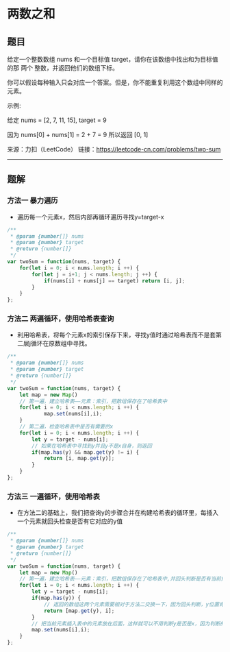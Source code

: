 # 两数之和

## 题目

给定一个整数数组 nums 和一个目标值 target，请你在该数组中找出和为目标值的那 两个 整数，并返回他们的数组下标。

你可以假设每种输入只会对应一个答案。但是，你不能重复利用这个数组中同样的元素。

示例:

给定 nums = [2, 7, 11, 15], target = 9

因为 nums[0] + nums[1] = 2 + 7 = 9
所以返回 [0, 1]

来源：力扣（LeetCode）
链接：<https://leetcode-cn.com/problems/two-sum>

---

## 题解

### 方法一 暴力遍历

- 遍历每一个元素x，然后内部再循环遍历寻找y=target-x

```javascript
/**
 * @param {number[]} nums
 * @param {number} target
 * @return {number[]}
 */
var twoSum = function(nums, target) {
    for(let i = 0; i < nums.length; i ++) {
        for(let j = i+1; j < nums.length; j ++) {
            if(nums[i] + nums[j] == target) return [i, j];
        }
    }
};
```

### 方法二 两遍循环，使用哈希表查询

- 利用哈希表，将每个元素x的索引保存下来，寻找y值时通过哈希表而不是套第二层j循环在原数组中寻找。

```javascript
/**
 * @param {number[]} nums
 * @param {number} target
 * @return {number[]}
 */
var twoSum = function(nums, target) {
    let map = new Map()
    // 第一遍，建立哈希表——元素：索引，把数组保存在了哈希表中
    for(let i = 0; i < nums.length; i ++) {
            map.set(nums[i],i);
    }
    // 第二遍，检查哈希表中是否有需要的x
    for(let i = 0; i < nums.length; i ++) {
        let y = target - nums[i];
        // 如果在哈希表中寻找到y并且y不是x自身，则返回
        if(map.has(y) && map.get(y) != i) {
            return [i, map.get(y)];
        }
    }
};
```

### 方法三 一遍循环，使用哈希表

- 在方法二的基础上，我们把查询y的步骤合并在构建哈希表的循环里，每插入一个元素就回头检查是否有它对应的y值

```javascript
/**
 * @param {number[]} nums
 * @param {number} target
 * @return {number[]}
 */
var twoSum = function(nums, target) {
    let map = new Map()
    // 第一遍，建立哈希表——元素：索引，把数组保存在了哈希表中,并回头判断是否有当前插入元素对应的y值
    for(let i = 0; i < nums.length; i ++) {
        let y = target - nums[i];
        if(map.has(y)) {
            // 返回的数组这两个元素需要相对于方法二交换一下，因为回头判断，y位置肯定在x之前
            return [map.get(y), i];
        }
        // 把当前元素插入表中的元素放在后面，这样就可以不用判断y是否是x，因为判断的时候我们还没有把这个x插到表里。
        map.set(nums[i],i);
    }
};
```
